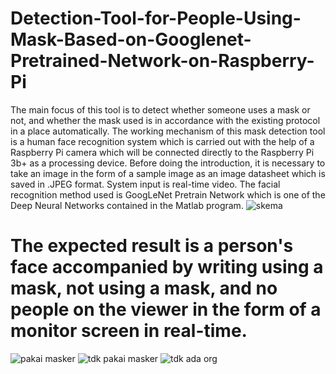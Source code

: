# Detection-Tool-for-People-Using-Mask-Based-on-Googlenet-Pretrained-Network-on-Raspberry-Pi
The main focus of this tool is to detect whether someone uses a mask or not, and whether the mask used is in accordance with the existing protocol in a place automatically. The working mechanism of this mask detection tool is a human face recognition system which is carried out with the help of a Raspberry Pi camera which will be connected directly to the Raspberry Pi 3b+ as a processing device. Before doing the introduction, it is necessary to take an image in the form of a sample image as an image datasheet which is saved in .JPEG format. System input is real-time video. The facial recognition method used is GoogLeNet Pretrain Network which is one of the Deep Neural Networks contained in the Matlab program. 
![skema](https://user-images.githubusercontent.com/110672446/183290707-6c06448f-9a60-4134-b447-1f467018d4ea.png)

# The expected result is a person's face accompanied by writing using a mask, not using a mask, and no people on the viewer in the form of a monitor screen in real-time.
![pakai masker](https://user-images.githubusercontent.com/110672446/183290813-83467a80-121b-4ef1-abfc-e7a6cfc5a3d1.jpg)
![tdk pakai masker](https://user-images.githubusercontent.com/110672446/183290789-13cd165b-2e8e-4791-9c18-9a24d321c763.jpg)
![tdk ada org](https://user-images.githubusercontent.com/110672446/183290823-af1e68b3-f58c-46bc-bd79-c3a6463c77b1.jpg)
